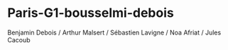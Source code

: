 # Paris-G1-bousselmi-debois

Benjamin Debois / Arthur Malsert / Sébastien Lavigne / Noa Afriat / Jules Cacoub 
